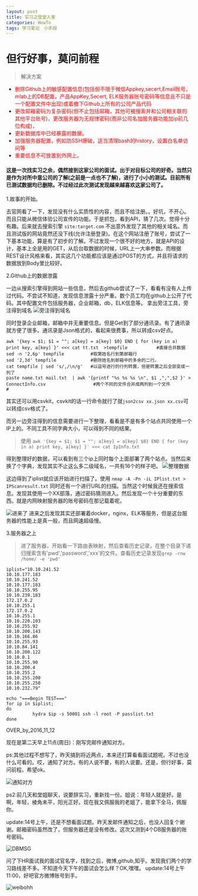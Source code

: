 ```yaml
---
layout: post
title: 实习之登堂入室
categories: HowTo
tags: 学习笔记　小手段 
---
```


# 但行好事，莫问前程
> 解决方案

* <font color="red"> 删除Github上的敏感配置信息(包括但不限于微信Appkey,secert,Email账号，mlab上的DB配置，产品AppKey,Secert, ELK服务器账号密码等信息且不只是一个配置文件中出现)或着撤下Github上所有的公司产品代码 </font>
* <font color="red">更改邮箱密码为复杂密码(但不止包括邮箱，其他可被搜索并和公司相关联的其他平台账号)，更改服务器为无规律密码(而非公司名加服务器功能加ip前几位构成)，</font>
* <font color="red">更新数据库中已经暴露的数据。</font>
* <font color="red">加强服务器配置，例如防SSH爆破，适当清理bash的history，设置白名单访问等</font>
* <font color="red"> 重要信息不可放置到外网上。</font>


#### 这是一次找实习之余，偶然接到这家公司的面试。出于对目标公司的好奇。当然只是作为对所中意公司的了解(之前是一点也不了解)，进行了小小的测试。目前所有已测试数据均已删除。不过经过此次测试发现越来越喜欢这家公司了。


1.故事的开始。

去官网看了一下，发现没有什么实质性的内容，而且不给注册。。好坑，不开心。而且只能从微信体验公司宣传的功能。于是抓包，看到API，猜了几次。觉得十分有趣。后来就去搜索引擎 `site:target.com` 不出意外发现了其他的相关域名。而且测试版的网站竟然还没下线(允许注册登录)。在这个网站注册了账号，尝试了一下基本功能，算是有了初步的了解。不过发现一个很不好的地方，就是API的设计，基本上全是用的GET，从后台取数据的时候，URL上一大串参数。而根据REST设计风格来看，其实这几个功能都应该是通过POST的方式，并且将请求的数据放到Body里比较好。 

2.Github上的数据泄露

一边从搜索引擎得到网站一些信息，然后去github尝试了一下，看看有没有人上传过代码。不尝试不知道，发现信息泄露十分严重。数个员工均在github上公开了代码。其中配置文件包括服务器，企业邮箱，db，ELK信息等。
拿出旁注工具，旁注得到域名
![旁注得到域名](../image/hackit/pangzhu_1.jpg)

同时登录企业邮箱，邮箱中并无重要信息。但是Get到了部分通讯录。有了通讯录就方便了很多。通讯录是Json格式的，看起来很费事，所以转成csv好点。
```shell
awk '{key = $1; $1 = ""; a[key] = a[key] $0} END { for (key in a) print key, a[key] }' <<< cat tt.txt  >tempfile		   #直接合并数据
sed -n '2,6p' tempfile			#取第姓名行到第邮箱行
sed '2,3d' tempfile				#删除姓名到邮箱中的多余的二行。
cat tempfile | sed 's/,/\n/g'	#以逗号进行的行列转置，但是转置之后全部变成一列了
paste name.txt mail.txt  | awk '{printf "%s %s %s \n", $1 ,",",$2 }' > ConnectInfo.csv 					#两个不同的文件合并成两列到一个文件				  #
```

其实还可以用csvkit，csvkit的话一行命令就行了就`json2csv xx.json xx.csv`可以转成csv格式了。

而另一边旁注得到的信息需要进行一下整理，看看是不是有多个站点共同使用一个IP上的。不同工具不同字典大小，可以得到不同的结果。
> 使用
`awk '{key = $1; $1 = ""; a[key] = a[key] $0} END { for (key in a) print key, a[key] }' <<< cat IpInfo.txt`

得到整理好的数据，可以看到有三个ip上同时每个上面部署了两个站点。当然后来换了个字典，发现其实不止这么多二级域名，一共有16个的样子吧。
![整理数据](../image/hackit/pangzhu_2.jpg)

这边得到了iplist就应该开始进行扫描了。使用 `nmap -A -Pn -iL IPlist.txt > IPScanresult.txt` 同时还有一个进行URL的扫描。当然这个时候我还在搜索信息。发现其使用一个XX部落，通过密码猜测进入。然后发现一个十分重要的东西。就是内网映射服务器的账号密码在那记载着呢。

![进来了](../image/hackit/RUKOUVPS.png)
进来之后发现其实还部署着docker，nginx，ELK等服务，但是这台服务器的性能上是真一般，而且网速超级慢。

3.服务器之上
> 进了服务器，开始看一下路由表映射，然后查看历史记录，在整个目录下递归搜索含有'pwd','password','xxx'的文件。查看历史记录发现`grep -rnw /home/ -e 'pwd'`



```shell
iplist="10.10.241.52
10.10.177.183
10.10.241.52
10.10.177.183
10.10.255.95
10.10.239.183
172.17.0.2
10.10.255.1
172.17.0.2
10.10.255.1
10.10.220.103
10.10.255.92
10.10.200.143
10.10.166.86
10.10.255.93
10.10.84.141
10.10.200.122
10.10.0.1
10.10.255.90
10.10.200.4
10.10.255.2
10.10.255.200
10.10.255.250
10.10.232.79"
 
echo "===Begin TEST==="
for ip in $iplist;
do
          hydra $ip -s 50001 ssh -l root -P passlist.txt
done
```

OVER_by_2016_11_12

现在是第二天早上11点(周日)：刚写完邮件通知对方。

ps:其他过程不想写了，昨天搞到将近两点，本来还打算看看面试题呢。不过也没什么可看的。哎，通知了对方。有的人说不要，有的人说要。还是，但行好事，莫问前程。希望ok。

![通知对方](../image/hackit/attention.jpg)

ps2:前几天和堂姐聊天，说要辞实习，重新找一份。姐说：年轻人就是好。是啊，年轻，棱角未平，阳光正好。现在我又佩服我的老姐了，能拿下全马，佩服你。


update:14号上午，还是不想看面试题。昨天发邮件通知之后，也没人回复个谢谢。邮箱密码虽然改了，但服务器还是没有修改。这次又测到4个DB服务器的账号密码。

![DBMSG](../image/hackit/msg1.jpg)

问了下HR面试我的面试官名字，找到之后，微博,github,知乎。发现我们两个的学习路线差不多。不知道今天下午的面试会怎么样？OK,嘿嘿。
update:14号上午11:00，好吧官方微博账号到手。

![weibohh](../image/hackit/weibo.png)
